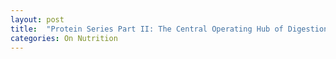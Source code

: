 ```yaml
---
layout: post
title:  "Protein Series Part II: The Central Operating Hub of Digestion - the Liver"
categories: On Nutrition
---
```

